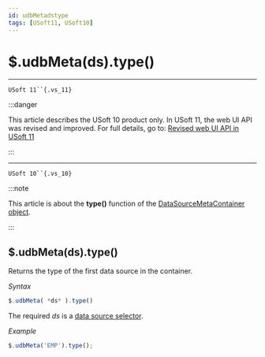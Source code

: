 ```yaml
---
id: udbMetadstype
tags: [USoft11, USoft10]
---
```

# $.udbMeta(ds).type()



----

`USoft 11``{.vs_11}`


:::danger

This article describes the USoft 10 product only.
In USoft 11, the web UI API was revised and improved. For full details, go to:
[Revised web UI API in USoft 11](/docs/Web_and_app_UIs/UDB_udb/Revised_web_UI_API_in_USoft_11.md)

:::

----

`USoft 10``{.vs_10}`


:::note

This article is about the **type()** function of the [DataSourceMetaContainer object](/docs/Web_and_app_UIs/UDB_DataSourceMetaContainer).

:::

## **$.udbMeta(ds).type()**

Returns the type of the first data source in the container.

*Syntax*

```js
$.udbMeta( *ds* ).type()
```

The required *ds* is a [data source selector](/docs/Web_and_app_UIs/UDB_DataSourceMetaContainer/UDB_DataSourceMetaContainer_object.md).

*Example*

```js
$.udbMeta('EMP').type();
```

 